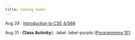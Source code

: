 ```yaml
---
title: Coming Soon!
---
```


Aug 29
: [Introduction to CSE 4/568](#)
  <!-- : [1.1](#) -->

Aug 31
: **Class Activity**{: .label .label-purple }[Programming 101](#)
  <!-- : [Solution](#) -->

<!-- Sep 30
: [Variables & Objects](#)
  : [1.2](#), [2.1](#)

Oct 1
: **Lab**{: .label .label-purple } [Intro to Java](#)

Oct 2
: [Tracing, IntLists, & Recursion](#)
  : [2.1](#)
: **HW 1 due**{: .label .label-red } -->
